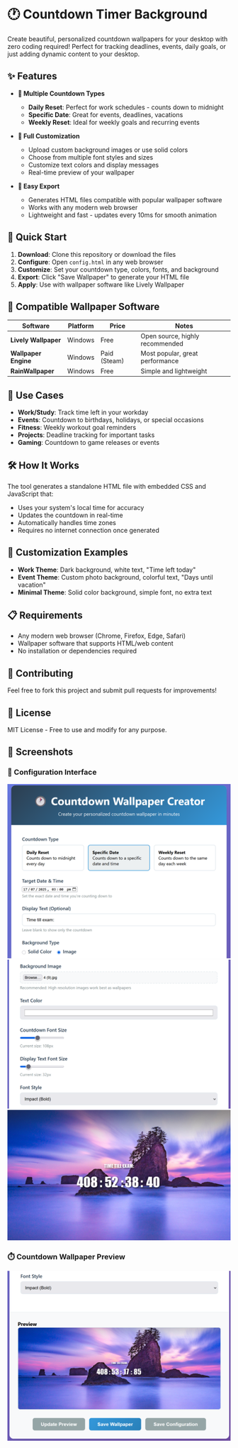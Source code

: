 # 🕐 Countdown Timer Background

Create beautiful, personalized countdown wallpapers for your desktop with zero coding required! Perfect for tracking deadlines, events, daily goals, or just adding dynamic content to your desktop.

## ✨ Features

- **🎯 Multiple Countdown Types**
  - **Daily Reset**: Perfect for work schedules - counts down to midnight
  - **Specific Date**: Great for events, deadlines, vacations
  - **Weekly Reset**: Ideal for weekly goals and recurring events

- **🎨 Full Customization**
  - Upload custom background images or use solid colors
  - Choose from multiple font styles and sizes
  - Customize text colors and display messages
  - Real-time preview of your wallpaper

- **💾 Easy Export**
  - Generates HTML files compatible with popular wallpaper software
  - Works with any modern web browser
  - Lightweight and fast - updates every 10ms for smooth animation

## 🚀 Quick Start

1. **Download**: Clone this repository or download the files
2. **Configure**: Open `config.html` in any web browser
3. **Customize**: Set your countdown type, colors, fonts, and background
4. **Export**: Click "Save Wallpaper" to generate your HTML file
5. **Apply**: Use with wallpaper software like Lively Wallpaper

## 📱 Compatible Wallpaper Software

| Software | Platform | Price | Notes |
|----------|----------|-------|--------|
| **Lively Wallpaper** | Windows | Free | Open source, highly recommended |
| **Wallpaper Engine** | Windows | Paid (Steam) | Most popular, great performance |
| **RainWallpaper** | Windows | Free | Simple and lightweight |

## 🎯 Use Cases

- **Work/Study**: Track time left in your workday
- **Events**: Countdown to birthdays, holidays, or special occasions
- **Fitness**: Weekly workout goal reminders
- **Projects**: Deadline tracking for important tasks
- **Gaming**: Countdown to game releases or events

## 🛠️ How It Works

The tool generates a standalone HTML file with embedded CSS and JavaScript that:
- Uses your system's local time for accuracy
- Updates the countdown in real-time
- Automatically handles time zones
- Requires no internet connection once generated

## 🎨 Customization Examples

- **Work Theme**: Dark background, white text, "Time left today"
- **Event Theme**: Custom photo background, colorful text, "Days until vacation"
- **Minimal Theme**: Solid color background, simple font, no extra text

## 📋 Requirements

- Any modern web browser (Chrome, Firefox, Edge, Safari)
- Wallpaper software that supports HTML/web content
- No installation or dependencies required

## 🤝 Contributing

Feel free to fork this project and submit pull requests for improvements!

## 📄 License

MIT License - Free to use and modify for any purpose.

## 📸 Screenshots

### 🎨 Configuration Interface
![Configuration Interface](config-preview-1.png)
![Configuration Interface](config-preview-2.png)
![Configuration Interface](config-preview-3.png)

### ⏱️ Countdown Wallpaper Preview
![Countdown Wallpaper](countdown-preview.png)
